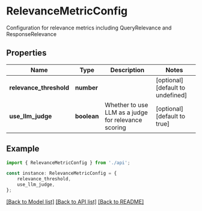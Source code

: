 # RelevanceMetricConfig

Configuration for relevance metrics including QueryRelevance and ResponseRelevance

## Properties

Name | Type | Description | Notes
------------ | ------------- | ------------- | -------------
**relevance_threshold** | **number** |  | [optional] [default to undefined]
**use_llm_judge** | **boolean** | Whether to use LLM as a judge for relevance scoring | [optional] [default to true]

## Example

```typescript
import { RelevanceMetricConfig } from './api';

const instance: RelevanceMetricConfig = {
    relevance_threshold,
    use_llm_judge,
};
```

[[Back to Model list]](../README.md#documentation-for-models) [[Back to API list]](../README.md#documentation-for-api-endpoints) [[Back to README]](../README.md)
